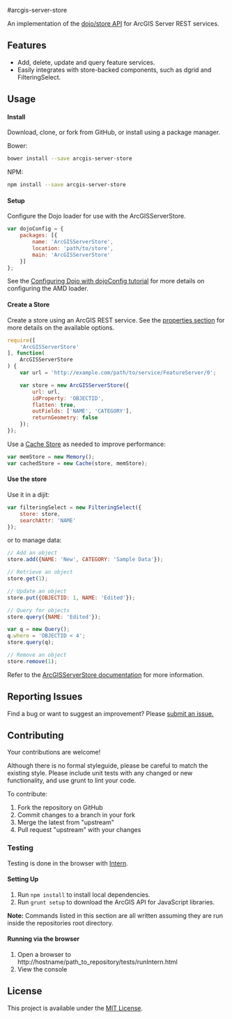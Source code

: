 #arcgis-server-store

An implementation of the 
[dojo/store API](http://dojotoolkit.org/reference-guide/1.10/dojo/store.html) 
for ArcGIS Server REST services.


## Features

- Add, delete, update and query feature services.
- Easily integrates with store-backed components, such as dgrid and 
  FilteringSelect.


## Usage

#### Install

Download, clone, or fork from GitHub, or install using a package manager.

Bower:
```bash
bower install --save arcgis-server-store
```

NPM:
```bash
npm install --save arcgis-server-store
```

#### Setup

Configure the Dojo loader for use with the ArcGISServerStore. 

```JavaScript
var dojoConfig = {
	packages: [{
		name: 'ArcGISServerStore',
		location: 'path/to/store',
		main: 'ArcGISServerStore'
	}]
};
```

See the 
[Configuring Dojo with dojoConfig tutorial](http://dojotoolkit.org/documentation/tutorials/1.10/dojo_config/) 
for more details on configuring the AMD loader.

#### Create a Store

Create a store using an ArcGIS REST service. See the 
[properties section](./docs/ArcGISServerStore.md#property-summary) 
for more details on the available options.

```JavaScript
require([
	'ArcGISServerStore'
], function(
	ArcGISServerStore
) {
	var url = 'http://example.com/path/to/service/FeatureServer/0';

	var store = new ArcGISServerStore({
		url: url,
		idProperty: 'OBJECTID',
		flatten: true,
		outFields: ['NAME', 'CATEGORY'],
		returnGeometry: false
	});
});
```

Use a 
[Cache Store](http://dojotoolkit.org/reference-guide/1.10/dojo/store/Cache.html) 
as needed to improve performance:

```JavaScript
var memStore = new Memory();
var cachedStore = new Cache(store, memStore);
```

#### Use the store

Use it in a dijit:

```JavaScript
var filteringSelect = new FilteringSelect({
	store: store,
	searchAttr: 'NAME'
});
```

or to manage data:

```JavaScript
// Add an object
store.add({NAME: 'New', CATEGORY: 'Sample Data'});

// Retrieve an object
store.get(1);

// Update an object
store.put({OBJECTID: 1, NAME: 'Edited'});

// Query for objects
store.query({NAME: 'Edited'});

var q = new Query();
q.where = 'OBJECTID < 4';
store.query(q);

// Remove an object
store.remove(1);
```

Refer to the 
[ArcGISServerStore documentation](./docs/ArcGISServerStore.md) 
for more information.


## Reporting Issues

Find a bug or want to suggest an improvement? Please 
[submit an issue.](https://github.com/thollingshead/arcgis-server-store/issues)


## Contributing

Your contributions are welcome!

Although there is no formal styleguide, please be careful to match the existing 
style. Please include unit tests with any changed or new functionality, and use 
grunt to lint your code.

To contribute:

1. Fork the repository on GitHub
2. Commit changes to a branch in your fork
3. Merge the latest from "upstream"
4. Pull request "upstream" with your changes

### Testing

Testing is done in the browser with [Intern](http://theintern.github.io/).

#### Setting Up

1. Run `npm install` to install local dependencies.
2. Run `grunt setup` to download the ArcGIS API for JavaScript libraries.

**Note:** Commands listed in this section are all written assuming they are run 
inside the repositories root directory.

#### Running via the browser

1. Open a browser to http://hostname/path_to_repository/tests/runIntern.html
2. View the console


## License

This project is available under the 
[MIT License](./LICENSE).
